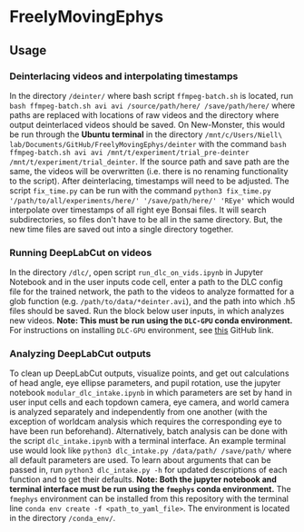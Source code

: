 # FreelyMovingEphys

## Usage

### Deinterlacing videos and interpolating timestamps
In the directory `/deinter/` where bash script `ffmpeg-batch.sh` is located, run `bash ffmpeg-batch.sh avi avi /source/path/here/ /save/path/here/` where paths are replaced with locations of raw videos and the directory where output deinterlaced videos should be saved. On New-Monster, this would be run through the **Ubuntu terminal** in the directory `/mnt/c/Users/Niell\ lab/Documents/GitHub/FreelyMovingEphys/deinter` with the command `bash ffmpeg-batch.sh avi avi /mnt/t/experiment/trial_pre-deinter /mnt/t/experiment/trial_deinter`. If the source path and save path are the same, the videos will be overwritten (i.e. there is no renaming functionality to the script).
After deinterlacing, timestamps will need to be adjusted. The script `fix_time.py` can be run with the command `python3 fix_time.py '/path/to/all/experiments/here/' '/save/path/here/' 'REye'` which would interpolate over timestamps of all right eye Bonsai files. It will search subdirectories, so files don't have to be all in the same directory. But, the new time files are saved out into a single directory together.

### Running DeepLabCut on videos
In the directory `/dlc/`, open script `run_dlc_on_vids.ipynb` in Jupyter Notebook and in the user inputs code cell, enter a path to the DLC config file for the trained network, the path to the videos to analyze formatted for a glob function (e.g. `/path/to/data/*deinter.avi`), and the path into which .h5 files should be saved. Run the block below user inputs, in which analyzes new videos. **Note: This must be run using the `DLC-GPU` conda environment.** For instructions on installing `DLC-GPU` environment, see [this](https://github.com/DeepLabCut/DeepLabCut/blob/master/conda-environments/README.md) GitHub link.

### Analyzing DeepLabCut outputs
To clean up DeepLabCut outputs, visualize points, and get out calculations of head angle, eye ellipse parameters, and pupil rotation, use the jupyter notebook `modular_dlc_intake.ipynb` in which parameters are set by hand in user input cells and each topdown camera, eye camera, and world camera is analyzed separately and independently from one another (with the exception of worldcam analysis which requires the corresponding eye to have been run beforehand). Alternatively, batch analysis can be done with the script `dlc_intake.ipynb` with a terminal interface. An example terminal use would look like `python3 dlc_intake.py /data/path/ /save/path/` where all default parameters are used. To learn about arguments that can be passed in, run `python3 dlc_intake.py -h` for updated descriptions of each function and to get their defaults. **Note: Both the jupyter notebook and terminal interface must be run using the `fmephys` conda environment.** The `fmephys` environment can be installed from this repository with the terminal line `conda env create -f <path_to_yaml_file>`. The environment is located in the directory `/conda_env/`.
